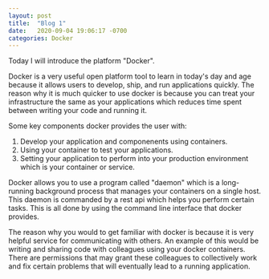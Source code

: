 ```yaml
---
layout: post
title:  "Blog 1"
date:   2020-09-04 19:06:17 -0700
categories: Docker
---
```


Today I will introduce the platform "Docker".

Docker is a very useful open platform tool to learn in today's day and age because it allows users to develop, ship, and run applications quickly. The reason why it is much quicker to use docker is because you can treat your infrastructure the same as your applications which reduces time spent between writing your code and running it.

Some key components docker provides the user with:

1. Develop your application and componenents using containers. 
2. Using your container to test your applications.
3. Setting your application to perform into your production environment which is your container or service.

Docker allows you to use a program called "daemon" which is a long-running background process that manages your containers on a single host. This daemon is commanded by a rest api which helps you perform certain tasks. This is all done by using the command line interface that docker provides.

The reason why you would to get familiar with docker is because it is very helpful service for communicating with others. An example of this would be writing and sharing code with colleagues using your docker containers. There are permissions that may grant these colleagues to collectively work and fix certain problems that will eventually lead to a running application.